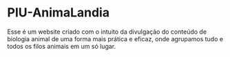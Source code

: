 # PIU-AnimaLandia

Esse é um website criado com o intuito da divulgação do conteúdo de biologia animal de uma forma 
mais prática e eficaz, onde agrupamos tudo e todos os filos animais em um só lugar.

